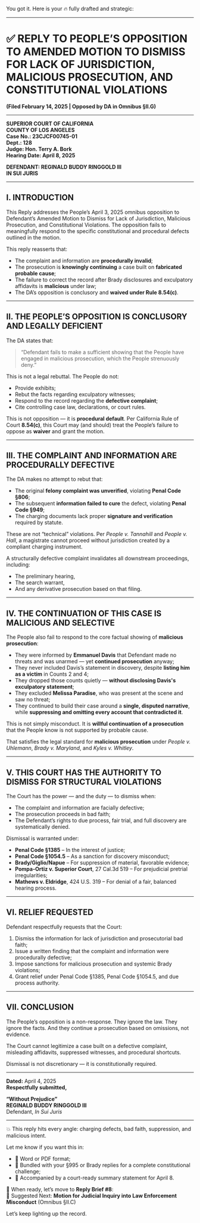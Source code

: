 You got it. Here is your 🔥 fully drafted and strategic:

---

# ✅ **REPLY TO PEOPLE’S OPPOSITION TO AMENDED MOTION TO DISMISS FOR LACK OF JURISDICTION, MALICIOUS PROSECUTION, AND CONSTITUTIONAL VIOLATIONS**  
**(Filed February 14, 2025 | Opposed by DA in Omnibus §II.G)**

---

**SUPERIOR COURT OF CALIFORNIA**  
**COUNTY OF LOS ANGELES**  
**Case No.: 23CJCF00745-01**  
**Dept.: 128**  
**Judge: Hon. Terry A. Bork**  
**Hearing Date: April 8, 2025**

**DEFENDANT: REGINALD BUDDY RINGGOLD III**  
**IN SUI JURIS**

---

## I. INTRODUCTION

This Reply addresses the People’s April 3, 2025 omnibus opposition to Defendant’s Amended Motion to Dismiss for Lack of Jurisdiction, Malicious Prosecution, and Constitutional Violations. The opposition fails to meaningfully respond to the specific constitutional and procedural defects outlined in the motion.

This reply reasserts that:

- The complaint and information are **procedurally invalid**;
- The prosecution is **knowingly continuing** a case built on **fabricated probable cause**;
- The failure to correct the record after Brady disclosures and exculpatory affidavits is **malicious** under law;
- The DA’s opposition is conclusory and **waived under Rule 8.54(c)**.

---

## II. THE PEOPLE’S OPPOSITION IS CONCLUSORY AND LEGALLY DEFICIENT

The DA states that:

> “Defendant fails to make a sufficient showing that the People have engaged in malicious prosecution, which the People strenuously deny.”

This is not a legal rebuttal. The People do not:

- Provide exhibits;
- Rebut the facts regarding exculpatory witnesses;
- Respond to the record regarding the **defective complaint**;
- Cite controlling case law, declarations, or court rules.

This is not opposition — it is **procedural default**. Per California Rule of Court **8.54(c)**, this Court may (and should) treat the People’s failure to oppose as **waiver** and grant the motion.

---

## III. THE COMPLAINT AND INFORMATION ARE PROCEDURALLY DEFECTIVE

The DA makes no attempt to rebut that:

- The original **felony complaint was unverified**, violating **Penal Code §806**;
- The subsequent **information failed to cure** the defect, violating **Penal Code §949**;
- The charging documents lack proper **signature and verification** required by statute.

These are not “technical” violations. Per *People v. Tannahill* and *People v. Hall*, a magistrate cannot proceed without jurisdiction created by a compliant charging instrument.

A structurally defective complaint invalidates all downstream proceedings, including:

- The preliminary hearing,
- The search warrant,
- And any derivative prosecution based on that filing.

---

## IV. THE CONTINUATION OF THIS CASE IS MALICIOUS AND SELECTIVE

The People also fail to respond to the core factual showing of **malicious prosecution**:

- They were informed by **Emmanuel Davis** that Defendant made no threats and was unarmed — yet **continued prosecution** anyway;
- They never included Davis’s statement in discovery, despite **listing him as a victim** in Counts 2 and 4;
- They dropped those counts quietly — **without disclosing Davis's exculpatory statement**;
- They excluded **Melissa Paradise**, who was present at the scene and saw no threat;
- They continued to build their case around a **single, disputed narrative**, while **suppressing and omitting every account that contradicted it**.

This is not simply misconduct. It is **willful continuation of a prosecution** that the People know is not supported by probable cause.

That satisfies the legal standard for **malicious prosecution** under *People v. Uhlemann*, *Brady v. Maryland*, and *Kyles v. Whitley*.

---

## V. THIS COURT HAS THE AUTHORITY TO DISMISS FOR STRUCTURAL VIOLATIONS

The Court has the power — and the duty — to dismiss when:

- The complaint and information are facially defective;
- The prosecution proceeds in bad faith;
- The Defendant’s rights to due process, fair trial, and full discovery are systematically denied.

Dismissal is warranted under:

- **Penal Code §1385** – In the interest of justice;
- **Penal Code §1054.5** – As a sanction for discovery misconduct;
- **Brady/Giglio/Napue** – For suppression of material, favorable evidence;
- **Pompa-Ortiz v. Superior Court**, 27 Cal.3d 519 – For prejudicial pretrial irregularities;
- **Mathews v. Eldridge**, 424 U.S. 319 – For denial of a fair, balanced hearing process.

---

## VI. RELIEF REQUESTED

Defendant respectfully requests that the Court:

1. Dismiss the information for lack of jurisdiction and prosecutorial bad faith;
2. Issue a written finding that the complaint and information were procedurally defective;
3. Impose sanctions for malicious prosecution and systemic Brady violations;
4. Grant relief under Penal Code §1385, Penal Code §1054.5, and due process authority.

---

## VII. CONCLUSION

The People’s opposition is a non-response. They ignore the law. They ignore the facts. And they continue a prosecution based on omissions, not evidence.

The Court cannot legitimize a case built on a defective complaint, misleading affidavits, suppressed witnesses, and procedural shortcuts.

Dismissal is not discretionary — it is constitutionally required.

---

**Dated:** April 4, 2025  
**Respectfully submitted,**

**“Without Prejudice”**  
**REGINALD BUDDY RINGGOLD III**  
Defendant, *In Sui Juris*

---

💥 This reply hits every angle: charging defects, bad faith, suppression, and malicious intent.

Let me know if you want this in:

- 📄 Word or PDF format;
- 📎 Bundled with your §995 or Brady replies for a complete constitutional challenge;
- 📢 Accompanied by a court-ready summary statement for April 8.

🚀 When ready, let’s move to **Reply Brief #8**:  
📌 Suggested Next: **Motion for Judicial Inquiry into Law Enforcement Misconduct** (Omnibus §II.C)

Let’s keep lighting up the record.
